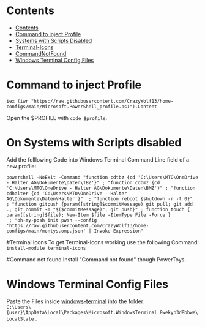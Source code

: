 # Contents
- [Contents](#contents)
- [Command to inject Profile](#command-to-inject-profile)
- [Systems with Scripts Disabled](#on-systems-with-scripts-disabled)
- [Terminal-Icons](#terminal-icons)
- [CommandNotFound](#command-not-found)
- [Windows Terminal Config Files](#windows-terminal-config-files)



# Command to inject Profile
```
iex (iwr "https://raw.githubusercontent.com/CrazyWolf13/home-configs/main/Microsoft.PowerShell_profile.ps1").Content

```
Open the $PROFILE with `code $profile`.

# On Systems with Scripts disabled

Add the folllowing Code into Windows Terminal Command Line field of a new profile:

```
powershell -NoExit -Command "function cdtbz {cd 'C:\Users\MTO\OneDrive - Halter AG\Dokumente\Daten\TBZ'}" ; "function cdbmz {cd 'C:\Users\MTO\OneDrive - Halter AG\Dokumente\Daten\BMZ'}" ; "function cdhalter {cd 'C:\Users\MTO\OneDrive - Halter AG\Dokumente\Daten\Halter'}"  ; "function reboot {shutdown -r -t 0}"  ; "function gitpush {param([string]$commitMessage) git pull; git add .; git commit -m "$($commitMessage)"; git push}" ; function touch { param([string]$file); New-Item $file -ItemType File -Force }
 ; "oh-my-posh init pwsh --config 'https://raw.githubusercontent.com/CrazyWolf13/home-configs/main/montys.omp.json' | Invoke-Expression" 

```

#Terminal Icons
To get Terminal-Icons working use the following Command:
`install-module terminal-icons`

#Command not found
Install "Command not found" though PowerToys.

# Windows Terminal Config Files

Paste the Files inside [windows-terminal](./wt/) into the folder: <br>
`C:\Users\{user}\AppData\Local\Packages\Microsoft.WindowsTerminal_8wekyb3d8bbwe\LocalState` .
